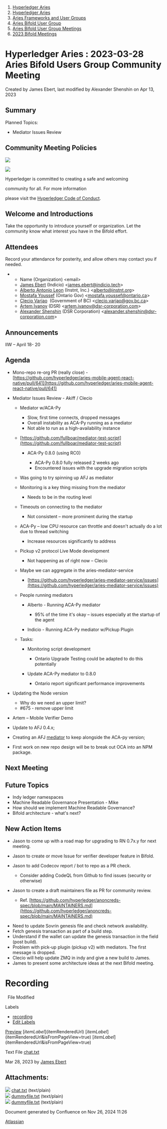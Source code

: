 1. [Hyperledger Aries](index.html)
2. [Hyperledger Aries](Hyperledger-Aries_18481154.html)
3. [Aries Frameworks and User Groups](Aries-Frameworks-and-User-Groups_18481290.html)
4. [Aries Bifold User Group](Aries-Bifold-User-Group_18490719.html)
5. [Aries Bifold User Group Meetings](Aries-Bifold-User-Group-Meetings_18490725.html)
6. [2023 Bifold Meetings](2023-Bifold-Meetings_18517232.html)

# Hyperledger Aries : 2023-03-28 Aries Bifold Users Group Community Meeting

Created by James Ebert, last modified by Alexander Shenshin on Apr 13, 2023

## Summary

Planned Topics:

- Mediator Issues Review

## Community Meeting Policies

![](https://wiki.hyperledger.org/download/attachments/29034696/Antitrustnotice.png?version=1&modificationDate=1581695654000&api=v2)

![](https://wiki.hyperledger.org/download/attachments/2392771/welcome.png?version=2&modificationDate=1572450107000&api=v2)

Hyperledger is committed to creating a safe and welcoming

community for all. For more information

please visit the [Hyperledger Code of Conduct](https://lf-hyperledger.atlassian.net/wiki/display/HYP/Hyperledger+Code+of+Conduct).

## Welcome and Introductions

Take the opportunity to introduce yourself or organization. Let the community know what interest you have in the Bifold effort.

## Attendees

Record your attendance for posterity, and allow others may contact you if needed.

- - Name (Organization) &lt;email&gt;
  - [James Ebert](https://lf-hyperledger.atlassian.net/wiki/people/557058:1b65ef69-a9c7-4f13-8ac7-eca3c34f5f97?ref=confluence) (Indicio) &lt;james.ebert@indicio.tech&gt;
  - [Alberto Antonio Leon](https://lf-hyperledger.atlassian.net/wiki/people/6308ef06f63ba4d04a134cf5?ref=confluence) (Instnt, Inc.) &lt;alberto@instnt.org&gt;
  - [Mostafa Youssef](https://lf-hyperledger.atlassian.net/wiki/people/5c6dd5f88a38a065324b668a?ref=confluence) (Ontario Gov) &lt;mostafa.youssef@ontario.ca&gt;
  - [Clecio Varjao](https://lf-hyperledger.atlassian.net/wiki/people/557058:f9e1bfa2-a82c-4b68-85ee-627507d593d9?ref=confluence)  (Government of BC) &lt;clecio.varjao@gov.bc.ca&gt;
  - [Artem Ivanov](https://lf-hyperledger.atlassian.net/wiki/people/557058:490facf1-26c6-4490-955a-53ac8ac201a5?ref=confluence) (DSR) &lt;artem.ivanov@dsr-corporation.com&gt;
  - [Alexander Shenshin](https://lf-hyperledger.atlassian.net/wiki/people/63cf3328c565900ff404dda2?ref=confluence) (DSR Corporation) &lt;alexander.shenshin@dsr-corporation.com&gt;

## Announcements

IIW – April 18- 20

## Agenda

- Mono-repo re-org PR (really close) - [https://github.com/hyperledger/aries-mobile-agent-react-native/pull/641](https://github.com/hyperledger/aries-mobile-agent-react-native/pull/641)
- Mediator Issues Review - Akiff / Clecio
  
  - Mediator w/ACA-Py
    
    - Slow, first time connects, dropped messages
    - Overall instability as ACA-Py running as a mediator
    - Not able to run as a high-availability instance
  - [https://github.com/fullboar/mediator-test-script](https://github.com/fullboar/mediator-test-script)
    
    - ACA-Py 0.8.0 (using RC0)
      
      - ACA-Py 0.8.0 fully released 2 weeks ago
      - Encountered issues with the upgrade migration scripts
  - Was going to try spinning up AFJ as mediator
  - Monitoring is a key thing missing from the mediator
    
    - Needs to be in the routing level
  - Timeouts on connecting to the mediator
    
    - Not consistent – more prominent during the startup
  - ACA-Py – low CPU resource can throttle and doesn't actually do a lot due to thread switching
    
    - Increase resources significantly to address
  - Pickup v2 protocol Live Mode development
    
    - Not happening as of right now – Clecio
  - Maybe we can aggregate in the aries-mediator-service
    
    - [https://github.com/hyperledger/aries-mediator-service/issues](https://github.com/hyperledger/aries-mediator-service/issues)
  - People running mediators
    
    - Alberto - Running ACA-Py mediator
      
      - 95% of the time it's okay – issues especially at the startup of the agent
    - Indicio - Running ACA-Py mediator w/Pickup Plugin
  - Tasks:
    
    - Monitoring script development
      
      - Ontario Upgrade Testing could be adapted to do this potentially
    - Update ACA-Py mediator to 0.8.0
      
      - Ontario report significant performance improvements
- Updating the Node version
  
  - Why do we need an upper limit?
  - #675 - remove upper limit
- Artem – Mobile Verifier Demo
- Update to AFJ 0.4.x;
- Creating an AFJ [mediator](https://github.com/hyperledger/aries-mediator-service) to keep alongside the ACA-py version;
- First work on new repo design will be to break out OCA into an NPM package.

## Next Meeting

## Future Topics

- Indy ledger namespaces
- Machine Readable Governance Presentation - Mike
- How should we implement Machine Readable Governance?
- Bifold architecture - what's next?

## New Action Items

- Jason to come up with a road map for upgrading to RN 0.7x.y for next meeting.
- Jason to create or move Issue for verifier developer feature in Bifold.
- Jason to add Codecov report / bot to repo as a PR check.
  
  - Consider adding CodeQL from Github to find issues (security or otherwise)

<!--THE END-->

- Jason to create a draft maintainers file as PR for community review.
  
  - Ref. [https://github.com/hyperledger/anoncreds-spec/blob/main/MAINTAINERS.md](https://github.com/hyperledger/anoncreds-spec/blob/main/MAINTAINERS.md)

<!--THE END-->

- Need to update Sovrin genesis file and check network availability.
- Fetch genesis transaction as part of a build step.
- Understand if the wallet can update the genesis transaction in the field (post build).
- Problem with pick-up plugin (pickup v2) with mediators. The first message is dropped.
- Clecio will help update ZMQ in indy and give a new build to James.
- James to present some architecture ideas at the next Bifold meeting.

# Recording

  File Modified

Labels

- [recording](/wiki/label/ARIES/recording)
- [Edit Labels](# "Edit Labels")

[Preview]() [$itemLabel]($itemRenderedUrl) [$itemLabel]($itemRenderedUrl&isFromPageView=true) [$itemLabel]($itemRenderedUrl&isFromPageView=true)

Text File [chat.txt](attachments/18503637/18517856.txt "Download")

Mar 28, 2023 by [James Ebert](/wiki/people/557058:1b65ef69-a9c7-4f13-8ac7-eca3c34f5f97)

## Attachments:

![](images/icons/bullet_blue.gif) [chat.txt](attachments/18503637/18517856.txt) (text/plain)  
![](images/icons/bullet_blue.gif) [dummyfile.txt](attachments/18503637/18517857.txt) (text/plain)  
![](images/icons/bullet_blue.gif) [dummyfile.txt](attachments/18503637/18517855.txt) (text/plain)

Document generated by Confluence on Nov 26, 2024 11:26

[Atlassian](http://www.atlassian.com/)
